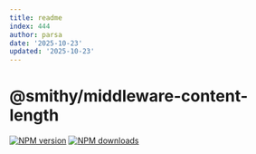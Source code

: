 ```yaml
---
title: readme
index: 444
author: parsa
date: '2025-10-23'
updated: '2025-10-23'
---
```

# @smithy/middleware-content-length

[![NPM version](https://img.shields.io/npm/v/@smithy/middleware-content-length/latest.svg)](https://www.npmjs.com/package/@smithy/middleware-content-length)
[![NPM downloads](https://img.shields.io/npm/dm/@smithy/middleware-content-length.svg)](https://www.npmjs.com/package/@smithy/middleware-content-length)
